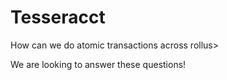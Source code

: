 # Tesseracct 

How can we do atomic transactions across rollus> 

We are looking to answer these questions!
